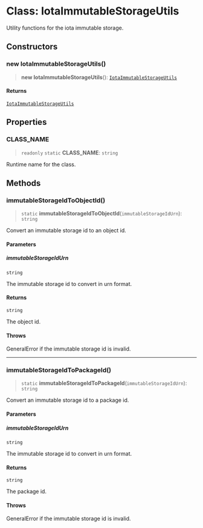 # Class: IotaImmutableStorageUtils

Utility functions for the iota immutable storage.

## Constructors

### new IotaImmutableStorageUtils()

> **new IotaImmutableStorageUtils**(): [`IotaImmutableStorageUtils`](IotaImmutableStorageUtils.md)

#### Returns

[`IotaImmutableStorageUtils`](IotaImmutableStorageUtils.md)

## Properties

### CLASS\_NAME

> `readonly` `static` **CLASS\_NAME**: `string`

Runtime name for the class.

## Methods

### immutableStorageIdToObjectId()

> `static` **immutableStorageIdToObjectId**(`immutableStorageIdUrn`): `string`

Convert an immutable storage id to an object id.

#### Parameters

##### immutableStorageIdUrn

`string`

The immutable storage id to convert in urn format.

#### Returns

`string`

The object id.

#### Throws

GeneralError if the immutable storage id is invalid.

***

### immutableStorageIdToPackageId()

> `static` **immutableStorageIdToPackageId**(`immutableStorageIdUrn`): `string`

Convert an immutable storage id to a package id.

#### Parameters

##### immutableStorageIdUrn

`string`

The immutable storage id to convert in urn format.

#### Returns

`string`

The package id.

#### Throws

GeneralError if the immutable storage id is invalid.
